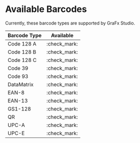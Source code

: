# Available Barcodes

Currently, these barcode types are supported by GraFx Studio.

| Barcode Type | Available |
| --- | --- |
| Code 128 A | :check_mark: |
| Code 128 B | :check_mark: |
| Code 128 C | :check_mark: |
| Code 39 | :check_mark: |
| Code 93 | :check_mark: |
| DataMatrix | :check_mark: |
| EAN-8 | :check_mark: |
| EAN-13 | :check_mark: |
| GS1-128 | :check_mark: |
| QR | :check_mark: |
| UPC-A | :check_mark: |
| UPC-E | :check_mark: |